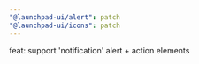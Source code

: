 ```yaml
---
"@launchpad-ui/alert": patch
"@launchpad-ui/icons": patch
---
```


feat: support 'notification' alert + action elements
